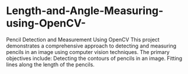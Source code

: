 # Length-and-Angle-Measuring-using-OpenCV-
Pencil Detection and Measurement Using OpenCV This project demonstrates a comprehensive approach to detecting and measuring pencils in an image using computer vision techniques. The primary objectives include:  Detecting the contours of pencils in an image. Fitting lines along the length of the pencils.
